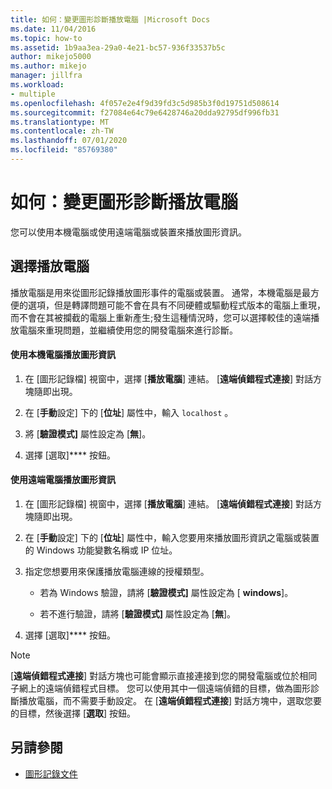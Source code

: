 ```yaml
---
title: 如何：變更圖形診斷播放電腦 |Microsoft Docs
ms.date: 11/04/2016
ms.topic: how-to
ms.assetid: 1b9aa3ea-29a0-4e21-bc57-936f33537b5c
author: mikejo5000
ms.author: mikejo
manager: jillfra
ms.workload:
- multiple
ms.openlocfilehash: 4f057e2e4f9d39fd3c5d985b3f0d19751d508614
ms.sourcegitcommit: f27084e64c79e6428746a20dda92795df996fb31
ms.translationtype: MT
ms.contentlocale: zh-TW
ms.lasthandoff: 07/01/2020
ms.locfileid: "85769380"
---
```

# <a name="how-to-change-the-graphics-diagnostics-playback-machine"></a>如何：變更圖形診斷播放電腦
您可以使用本機電腦或使用遠端電腦或裝置來播放圖形資訊。

## <a name="choosing-a-playback-machine"></a>選擇播放電腦
 播放電腦是用來從圖形記錄播放圖形事件的電腦或裝置。 通常，本機電腦是最方便的選項，但是轉譯問題可能不會在具有不同硬體或驅動程式版本的電腦上重現，而不會在其被攔截的電腦上重新產生;發生這種情況時，您可以選擇較佳的遠端播放電腦來重現問題，並繼續使用您的開發電腦來進行診斷。

#### <a name="to-use-the-local-machine-to-play-back-graphics-information"></a>使用本機電腦播放圖形資訊

1. 在 [圖形記錄檔] 視窗中，選擇 [**播放電腦**] 連結。 [**遠端偵錯程式連接**] 對話方塊隨即出現。

2. 在 [**手動**設定] 下的 [**位址**] 屬性中，輸入 `localhost` 。

3. 將 [**驗證模式]** 屬性設定為 [**無**]。

4. 選擇 [選取]**** 按鈕。

#### <a name="to-use-a-remote-machine-to-play-back-graphics-information"></a>使用遠端電腦播放圖形資訊

1. 在 [圖形記錄檔] 視窗中，選擇 [**播放電腦**] 連結。 [**遠端偵錯程式連接**] 對話方塊隨即出現。

2. 在 [**手動**設定] 下的 [**位址**] 屬性中，輸入您要用來播放圖形資訊之電腦或裝置的 Windows 功能變數名稱或 IP 位址。

3. 指定您想要用來保護播放電腦連線的授權類型。

    - 若為 Windows 驗證，請將 [**驗證模式]** 屬性設定為 [ **windows**]。

    - 若不進行驗證，請將 [**驗證模式]** 屬性設定為 [**無**]。

4. 選擇 [選取]**** 按鈕。

> [!NOTE]
> [**遠端偵錯程式連接**] 對話方塊也可能會顯示直接連接到您的開發電腦或位於相同子網上的遠端偵錯程式目標。 您可以使用其中一個遠端偵錯的目標，做為圖形診斷播放電腦，而不需要手動設定。 在 [**遠端偵錯程式連接**] 對話方塊中，選取您要的目標，然後選擇 [**選取**] 按鈕。

## <a name="see-also"></a>另請參閱
- [圖形記錄文件](graphics-log-document.md)
